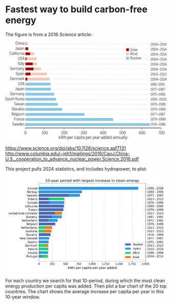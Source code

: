 # Fastest way to build carbon-free energy

The figure is from a 2016 *Science* article:

![energy-figure-2016][fig1]

https://www.science.org/doi/abs/10.1126/science.aaf7131  
http://www.columbia.edu/~jeh1/mailings/2016/CaoJ.China-U.S._cooperation_to_advance_nuclear_power.Science.2016.pdf

This project pulls 2024 statistics, and includes hydropower, to plot:

![energy-figure-2024][fig2]

[fig1]: https://github.com/samposm/clean-energy-statistics/blob/main/figures/kWh-per-capita-added-science-2016.jpg
[fig2]: https://github.com/samposm/clean-energy-statistics/blob/main/figures/kWh-per-capita-added-2024.png

For each country we search for that 10-period, during which the most clean energy production per capita was added. Then plot a bar chart of the 20 top countries. The chart shows the average increase per capita per year in this 10-year window.
